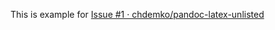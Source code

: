 This is example for [Issue #1 · chdemko/pandoc-latex-unlisted](https://github.com/chdemko/pandoc-latex-unlisted/issues/1#issuecomment-378639894)

